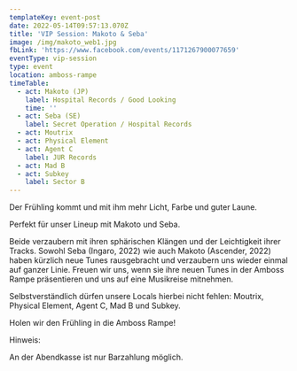 ```yaml
---
templateKey: event-post
date: 2022-05-14T09:57:13.070Z
title: 'VIP Session: Makoto & Seba'
image: /img/makoto_web1.jpg
fbLink: 'https://www.facebook.com/events/1171267900077659'
eventType: vip-session
type: event
location: amboss-rampe
timeTable:
  - act: Makoto (JP)
    label: Hospital Records / Good Looking
    time: ''
  - act: Seba (SE)
    label: Secret Operation / Hospital Records
  - act: Moutrix
  - act: Physical Element
  - act: Agent C
    label: JUR Records
  - act: Mad B
  - act: Subkey
    label: Sector B
---
```


Der Frühling kommt und mit ihm mehr Licht, Farbe und guter Laune.

Perfekt für unser Lineup mit Makoto und Seba.

Beide verzaubern mit ihren sphärischen Klängen und der Leichtigkeit ihrer Tracks. Sowohl Seba (Ingaro, 2022) wie auch Makoto (Ascender, 2022) haben kürzlich neue Tunes rausgebracht und verzaubern uns wieder einmal auf ganzer Linie. Freuen wir uns, wenn sie ihre neuen Tunes in der Amboss Rampe präsentieren und uns auf eine Musikreise mitnehmen.

Selbstverständlich dürfen unsere Locals hierbei nicht fehlen: Moutrix, Physical Element, Agent C, Mad B und Subkey.

Holen wir den Frühling in die Amboss Rampe!

Hinweis:

An der Abendkasse ist nur Barzahlung möglich.
